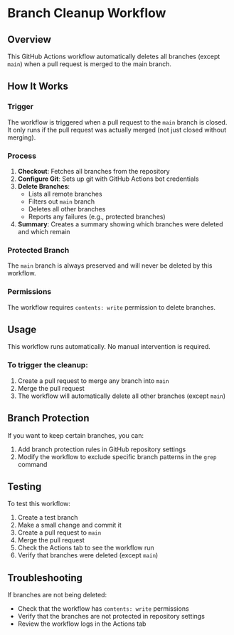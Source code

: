 # Branch Cleanup Workflow

## Overview
This GitHub Actions workflow automatically deletes all branches (except `main`) when a pull request is merged to the main branch.

## How It Works

### Trigger
The workflow is triggered when a pull request to the `main` branch is closed. It only runs if the pull request was actually merged (not just closed without merging).

### Process
1. **Checkout**: Fetches all branches from the repository
2. **Configure Git**: Sets up git with GitHub Actions bot credentials
3. **Delete Branches**: 
   - Lists all remote branches
   - Filters out `main` branch
   - Deletes all other branches
   - Reports any failures (e.g., protected branches)
4. **Summary**: Creates a summary showing which branches were deleted and which remain

### Protected Branch
The `main` branch is always preserved and will never be deleted by this workflow.

### Permissions
The workflow requires `contents: write` permission to delete branches.

## Usage

This workflow runs automatically. No manual intervention is required.

### To trigger the cleanup:
1. Create a pull request to merge any branch into `main`
2. Merge the pull request
3. The workflow will automatically delete all other branches (except `main`)

## Branch Protection

If you want to keep certain branches, you can:
1. Add branch protection rules in GitHub repository settings
2. Modify the workflow to exclude specific branch patterns in the `grep` command

## Testing

To test this workflow:
1. Create a test branch
2. Make a small change and commit it
3. Create a pull request to `main`
4. Merge the pull request
5. Check the Actions tab to see the workflow run
6. Verify that branches were deleted (except `main`)

## Troubleshooting

If branches are not being deleted:
- Check that the workflow has `contents: write` permissions
- Verify that the branches are not protected in repository settings
- Review the workflow logs in the Actions tab
